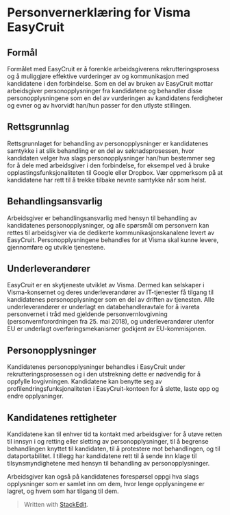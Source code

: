 # Personvernerklæring for Visma EasyCruit

## Formål

Formålet med EasyCruit er å forenkle arbeidsgiverens rekrutteringsprosess og å muliggjøre effektive vurderinger av og kommunikasjon med kandidatene i den forbindelse. Som en del av bruken av EasyCruit mottar arbeidsgiver personopplysninger fra kandidatene og behandler disse personopplysningene som en del av vurderingen av kandidatens ferdigheter og evner og av hvorvidt han/hun passer for den utlyste stillingen.

## Rettsgrunnlag

Rettsgrunnlaget for behandling av personopplysninger er kandidatenes samtykke i at slik behandling er en del av søknadsprosessen, hvor kandidaten velger hva slags personopplysninger han/hun bestemmer seg for å dele med arbeidsgiver i den forbindelse, for eksempel ved å bruke opplastingsfunksjonaliteten til Google eller Dropbox. Vær oppmerksom på at kandidatene har rett til å trekke tilbake nevnte samtykke når som helst.

## Behandlingsansvarlig

Arbeidsgiver er behandlingsansvarlig med hensyn til behandling av kandidatenes personopplysninger, og alle spørsmål om personvern kan rettes til arbeidsgiver via de dedikerte kommunikasjonskanalene levert av EasyCruit. Personopplysningene behandles for at Visma skal kunne levere, gjennomføre og utvikle tjenestene.

## Underleverandører

EasyCruit er en skytjeneste utviklet av Visma. Dermed kan selskaper i Visma-konsernet og deres underleverandører av IT-tjenester få tilgang til kandidatenes personopplysninger som en del av driften av tjenesten. Alle underleverandører er underlagt en databehandleravtale for å ivareta personvernet i tråd med gjeldende personvernlovgivning (personvernforordningen fra 25. mai 2018), og underleverandører utenfor EU er underlagt overføringsmekanismer godkjent av EU-kommisjonen.

## Personopplysninger

Kandidatenes personopplysninger behandles i EasyCruit under rekrutteringsprosessen og i den utstrekning dette er nødvendig for å oppfylle lovgivningen. Kandidatene kan benytte seg av profilendringsfunksjonaliteten i EasyCruit-kontoen for å slette, laste opp og endre opplysninger.

## Kandidatenes rettigheter

Kandidatene kan til enhver tid ta kontakt med arbeidsgiver for å utøve retten til innsyn i og retting eller sletting av personopplysninger, til å begrense behandlingen knyttet til kandidaten, til å protestere mot behandlingen, og til dataportabilitet. I tillegg har kandidatene rett til å sende inn klage til tilsynsmyndighetene med hensyn til behandling av personopplysninger.

Arbeidsgiver kan også på kandidatenes forespørsel oppgi hva slags opplysninger som er samlet inn om dem, hvor lenge opplysningene er lagret, og hvem som har tilgang til dem.


> Written with [StackEdit](https://stackedit.io/).
<!--stackedit_data:
eyJoaXN0b3J5IjpbMjEwOTQ1NjY5XX0=
-->